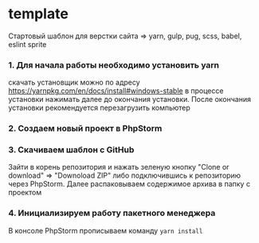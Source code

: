 # template

Стартовый шаблон для верстки сайта => yarn, gulp, pug, scss, babel, eslint sprite

### 1. Для начала работы необходимо установить yarn

скачать установщик можно по адресу https://yarnpkg.com/en/docs/install#windows-stable
в процессе установки нажимать далее до окончания установки. После окончания установки рекомендуется перезагрузить компьютер

### 2. Создаем новый проект в PhpStorm

### 3. Скачиваем шаблон с GitHub

Зайти в корень репозитория и нажать зеленую кнопку "Clone or download" => "Downoload ZIP"
либо подключившись к репозиторию через PhpStorm. Далее распаковываем содержимое архива в папку с проектом

### 4. Инициализируем работу пакетного менеджера

В консоле PhpStorm прописываем команду ```yarn install```
